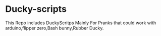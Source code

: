 # Ducky-scripts
This Repo includes DuckyScritps
Mainly For Pranks that could work with arduino,flipper zero,Bash bunny,Rubber Ducky.

